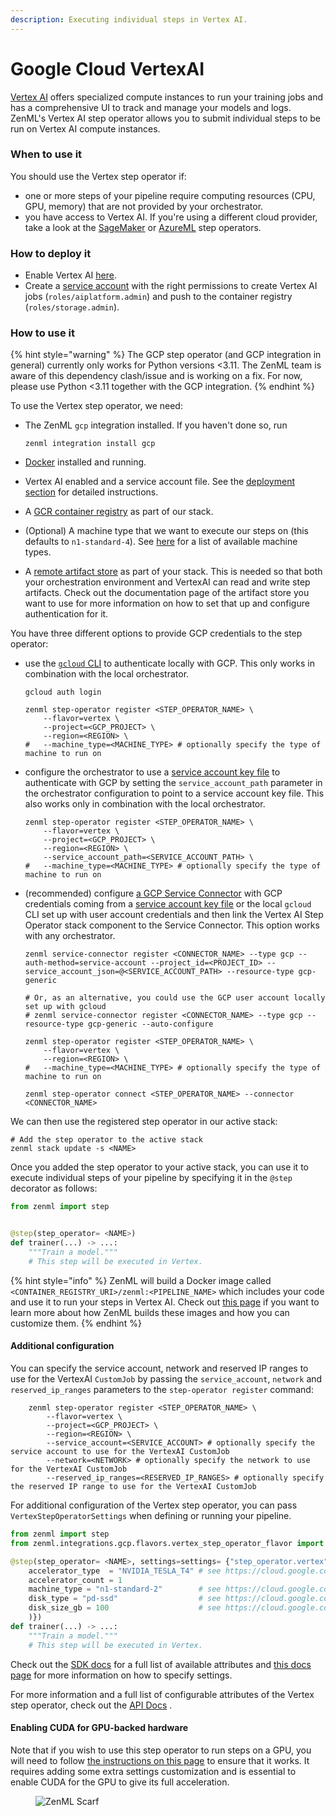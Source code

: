 ```yaml
---
description: Executing individual steps in Vertex AI.
---
```


# Google Cloud VertexAI

[Vertex AI](https://cloud.google.com/vertex-ai) offers specialized compute instances to run your training jobs and has a comprehensive UI to track and manage your models and logs. ZenML's Vertex AI step operator allows you to submit individual steps to be run on Vertex AI compute instances.

### When to use it

You should use the Vertex step operator if:

* one or more steps of your pipeline require computing resources (CPU, GPU, memory) that are not provided by your orchestrator.
* you have access to Vertex AI. If you're using a different cloud provider, take a look at the [SageMaker](sagemaker.md) or [AzureML](azureml.md) step operators.

### How to deploy it

* Enable Vertex AI [here](https://console.cloud.google.com/vertex-ai).
* Create a [service account](https://cloud.google.com/iam/docs/service-accounts) with the right permissions to create Vertex AI jobs (`roles/aiplatform.admin`) and push to the container registry (`roles/storage.admin`).

### How to use it

{% hint style="warning" %}
The GCP step operator (and GCP integration in general) currently only works for Python versions <3.11. The ZenML team is aware of this dependency clash/issue and is working on a fix. For now, please use Python <3.11 together with the GCP integration.
{% endhint %}

To use the Vertex step operator, we need:

*   The ZenML `gcp` integration installed. If you haven't done so, run

    ```shell
    zenml integration install gcp
    ```
* [Docker](https://www.docker.com) installed and running.
* Vertex AI enabled and a service account file. See the [deployment section](vertex.md#how-to-deploy-it) for detailed instructions.
* A [GCR container registry](../step-operators/broken-reference/README.md) as part of our stack.
* (Optional) A machine type that we want to execute our steps on (this defaults to `n1-standard-4`). See [here](https://cloud.google.com/vertex-ai/docs/training/configure-compute#machine-types) for a list of available machine types.
* A [remote artifact store](../artifact-stores/README.md) as part of your stack. This is needed so that both your orchestration environment and VertexAI can read and write step artifacts. Check out the documentation page of the artifact store you want to use for more information on how to set that up and configure authentication for it.

You have three different options to provide GCP credentials to the step operator:

*   use the [`gcloud` CLI](https://cloud.google.com/sdk/gcloud) to authenticate locally with GCP. This only works in combination with the local orchestrator.

    ```shell
    gcloud auth login

    zenml step-operator register <STEP_OPERATOR_NAME> \
        --flavor=vertex \
        --project=<GCP_PROJECT> \
        --region=<REGION> \
    #   --machine_type=<MACHINE_TYPE> # optionally specify the type of machine to run on
    ```
*   configure the orchestrator to use a [service account key file](https://cloud.google.com/iam/docs/creating-managing-service-account-keys) to authenticate with GCP by setting the `service_account_path` parameter in the orchestrator configuration to point to a service account key file. This also works only in combination with the local orchestrator.

    ```shell
    zenml step-operator register <STEP_OPERATOR_NAME> \
        --flavor=vertex \
        --project=<GCP_PROJECT> \
        --region=<REGION> \
        --service_account_path=<SERVICE_ACCOUNT_PATH> \
    #   --machine_type=<MACHINE_TYPE> # optionally specify the type of machine to run on
    ```
*   (recommended) configure [a GCP Service Connector](../../how-to/auth-management/gcp-service-connector.md) with GCP credentials coming from a [service account key file](https://cloud.google.com/iam/docs/creating-managing-service-account-keys) or the local `gcloud` CLI set up with user account credentials and then link the Vertex AI Step Operator stack component to the Service Connector. This option works with any orchestrator.

    ```shell
    zenml service-connector register <CONNECTOR_NAME> --type gcp --auth-method=service-account --project_id=<PROJECT_ID> --service_account_json=@<SERVICE_ACCOUNT_PATH> --resource-type gcp-generic

    # Or, as an alternative, you could use the GCP user account locally set up with gcloud
    # zenml service-connector register <CONNECTOR_NAME> --type gcp --resource-type gcp-generic --auto-configure

    zenml step-operator register <STEP_OPERATOR_NAME> \
        --flavor=vertex \
        --region=<REGION> \
    #   --machine_type=<MACHINE_TYPE> # optionally specify the type of machine to run on

    zenml step-operator connect <STEP_OPERATOR_NAME> --connector <CONNECTOR_NAME>
    ```

We can then use the registered step operator in our active stack:

```shell
# Add the step operator to the active stack
zenml stack update -s <NAME>
```

Once you added the step operator to your active stack, you can use it to execute individual steps of your pipeline by specifying it in the `@step` decorator as follows:

```python
from zenml import step


@step(step_operator= <NAME>)
def trainer(...) -> ...:
    """Train a model."""
    # This step will be executed in Vertex.
```

{% hint style="info" %}
ZenML will build a Docker image called `<CONTAINER_REGISTRY_URI>/zenml:<PIPELINE_NAME>` which includes your code and use it to run your steps in Vertex AI. Check out [this page](../../how-to/customize-docker-builds/README.md) if you want to learn more about how ZenML builds these images and how you can customize them.
{% endhint %}

#### Additional configuration

You can specify the service account, network and reserved IP ranges to use for the VertexAI `CustomJob` by passing the `service_account`, `network` and `reserved_ip_ranges` parameters to the `step-operator register` command:

```shell
    zenml step-operator register <STEP_OPERATOR_NAME> \
        --flavor=vertex \
        --project=<GCP_PROJECT> \
        --region=<REGION> \
        --service_account=<SERVICE_ACCOUNT> # optionally specify the service account to use for the VertexAI CustomJob
        --network=<NETWORK> # optionally specify the network to use for the VertexAI CustomJob
        --reserved_ip_ranges=<RESERVED_IP_RANGES> # optionally specify the reserved IP range to use for the VertexAI CustomJob
```

For additional configuration of the Vertex step operator, you can pass `VertexStepOperatorSettings` when defining or running your pipeline.

```python
from zenml import step
from zenml.integrations.gcp.flavors.vertex_step_operator_flavor import VertexStepOperatorSettings

@step(step_operator= <NAME>, settings=settings= {"step_operator.vertex": vertex_operator_settings = VertexStepOperatorSettings(
    accelerator_type  = "NVIDIA_TESLA_T4" # see https://cloud.google.com/vertex-ai/docs/reference/rest/v1/MachineSpec#AcceleratorType
    accelerator_count = 1
    machine_type = "n1-standard-2"        # see https://cloud.google.com/vertex-ai/docs/training/configure-compute#machine-types
    disk_type = "pd-ssd"                  # see https://cloud.google.com/vertex-ai/docs/training/configure-storage#disk-types
    disk_size_gb = 100                    # see https://cloud.google.com/vertex-ai/docs/training/configure-storage#disk-size
    )})
def trainer(...) -> ...:
    """Train a model."""
    # This step will be executed in Vertex.
```

Check out the [SDK docs](https://sdkdocs.zenml.io/latest/integration\_code\_docs/integrations-gcp/#zenml.integrations.gcp.flavors.vertex\_step\_operator\_flavor.VertexStepOperatorSettings) for a full list of available attributes and [this docs page](../../how-to/use-configuration-files/runtime-configuration.md) for more information on how to specify settings.

For more information and a full list of configurable attributes of the Vertex step operator, check out the [API Docs](https://sdkdocs.zenml.io/latest/integration\_code\_docs/integrations-gcp/#zenml.integrations.gcp.step\_operators.vertex\_step\_operator.VertexStepOperator) .

#### Enabling CUDA for GPU-backed hardware

Note that if you wish to use this step operator to run steps on a GPU, you will need to follow [the instructions on this page](../../how-to/overview/scale-compute-to-the-cloud.md) to ensure that it works. It requires adding some extra settings customization and is essential to enable CUDA for the GPU to give its full acceleration.

<figure><img src="https://static.scarf.sh/a.png?x-pxid=f0b4f458-0a54-4fcd-aa95-d5ee424815bc" alt="ZenML Scarf"><figcaption></figcaption></figure>
